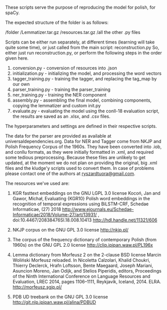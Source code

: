 These scripts serve the purpose of reproducing the model for polish, for spaCy.

The expected structure of the folder is as follows:

/folder
  /Lemmatizer.tar.gz
  /resources.tar.gz
  /all the other .py files

Scripts can be either run separately, at different times (learning will take quite some time), or just called from the main script: reconstruction.py
So, either just run reconstruction.py, or perform the following steps in the order given here.

1. conversion.py - conversion of resources into .json
2. initialization.py - initializing the model, and processing the word vectors
3. tagger_training.py - training the tagger, and replacing the tag_map by our own
4. parser_training.py - training the parser_training
5. ner_training.py - training the NER component
6. assembly.py - assembling the final model, combining components, copying the lemmatizer and custom init.py
7. evaluate.py - evaluating the model using the conll-18 evaluation script, the results are saved as an .xlsx, and .csv files.

The hyperparameters and settings are defined in their respective scripts.

The data for the parser are provided as available at universaldependencies.org. Data for NER and Tagger come from NKJP and Polish Frequency Corpus of the 1960s. They have been converted into .iob, and conllu formats, as they were initially formatted in .xml, and required some tedious preprocessing. Because these files are unlikely to get updated, at the moment we do not plan on providing the original, big .xml files and the kludge'y scripts used to convert them. In case of problems please contact one of the authors at ryszardtuora@gmail.com.

The resources we've used are:

1. KGR fasttext embeddings on the GNU LGPL 3.0 license
Kocoń, Jan and Gawor, Michał, Evaluating {KGR10} Polish word embeddings in the recognition of temporal expressions using BiLSTM-CRF, Schedae Informaticae, (27) 2018
http://www.ejournals.eu/Schedae-Informaticae/2018/Volume-27/art/13931/ , doi:10.4467/20838476SI.18.008.10413
http://hdl.handle.net/11321/606

2. NKJP corpus on the GNU GPL 3.0 license
http://nkjp.pl/

3. The corpus of the frequency dictionary of contemporary Polish (from 1960s) on the GNU GPL 2.0 license
http://clip.ipipan.waw.pl/PL196x

4. Lemma dictionary from Morfeusz 2 on the 2-clause BSD license
Marcin Woliński Morfeusz reloaded. In Nicoletta Calzolari, Khalid Choukri, Thierry Declerck, Hrafn Loftsson, Bente Maegaard, Joseph Mariani, Asuncion Moreno, Jan Odijk, and Stelios Piperidis, editors, Proceedings of the Ninth International Conference on Language Resources and Evaluation, LREC 2014, pages 1106–1111, Reykjavík, Iceland, 2014. ELRA.
http://morfeusz.sgjp.pl/

5. PDB UD treebank on the GNU GPL 3.0 license 
http://git.nlp.ipipan.waw.pl/alina/PDBUD
